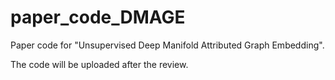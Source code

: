 # paper_code_DMAGE
Paper code for "Unsupervised Deep Manifold Attributed Graph Embedding".

The code will be uploaded after the review.
